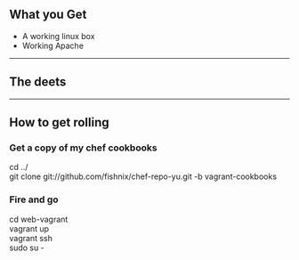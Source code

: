 ## What you Get
- A working linux box
- Working Apache

---

## The deets

---

## How to get rolling

### Get a copy of my chef cookbooks
cd ../  
git clone git://github.com/fishnix/chef-repo-yu.git -b vagrant-cookbooks  

### Fire and go
cd web-vagrant  
vagrant up  
vagrant ssh  
sudo su -  
